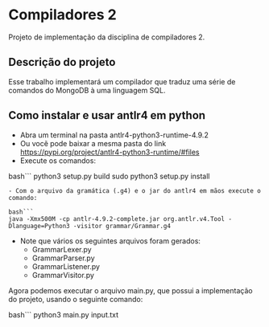 # Compiladores 2
Projeto de implementação da disciplina de compiladores 2.

## Descrição do projeto
Esse trabalho implementará um compilador que traduz uma série de comandos do MongoDB
à uma linguagem SQL.

## Como instalar e usar antlr4 em python
- Abra um terminal na pasta antlr4-python3-runtime-4.9.2
- Ou vocẽ pode baixar a mesma pasta do link https://pypi.org/project/antlr4-python3-runtime/#files
- Execute os comandos:

bash```
  python3 setup.py build
  sudo python3 setup.py install
```
- Com o arquivo da gramática (.g4) e o jar do antlr4 em mãos execute o comando:

bash```
java -Xmx500M -cp antlr-4.9.2-complete.jar org.antlr.v4.Tool -Dlanguage=Python3 -visitor grammar/Grammar.g4
```

- Note que vários os seguintes arquivos foram gerados:
  - GrammarLexer.py
  - GrammarParser.py
  - GrammarListener.py
  - GrammarVisitor.py

Agora podemos executar o arquivo main.py, que possui a implementação do projeto, usando o seguinte comando:

bash```
python3 main.py input.txt
```
